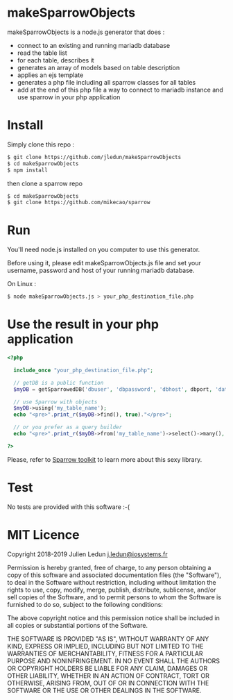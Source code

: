 # makeSparrowObjects

makeSparrowObjects is a node.js generator that does :
* connect to an existing and running mariadb database
* read the table list
* for each table, describes it
* generates an array of models based on table description
* applies an ejs template
* generates a php file including all sparrow classes for all tables
* add at the end of this php file a way to connect to mariadb instance and use sparrow in your php application

# Install

Simply clone this repo :

```bash
$ git clone https://github.com/jledun/makeSparrowObjects
$ cd makeSparrowObjects
$ npm install
```

then clone a sparrow repo

```bash
$ cd makeSparrowObjects
$ git clone https://github.com/mikecao/sparrow
```

# Run

You'll need node.js installed on you computer to use this generator.

Before using it, please edit makeSparrowObjects.js file and set your username, password and host of your running mariadb database.

On Linux : 

```bash
$ node makeSparrowObjects.js > your_php_destination_file.php
```

# Use the result in your php application

```php
<?php

  include_once "your_php_destination_file.php";

  // getDB is a public function
  $myDB = getSparrowedDB('dbuser', 'dbpassword', 'dbhost', dbport, 'database');

  // use Sparrow with objects
  $myDB->using('my_table_name'); 
  echo "<pre>".print_r($myDB->find(), true)."</pre>";

  // or you prefer as a query builder
  echo "<pre>".print_r($myDB->from('my_table_name')->select()->many(), true)."</pre>";

?>
```

Please, refer to [Sparrow toolkit](https://github.com/mikecao/sparrow "mikecao/sparrow") to learn more about this sexy library.

# Test

No tests are provided with this software :-(

# MIT Licence 

Copyright 2018-2019 Julien Ledun <j.ledun@iosystems.fr>

Permission is hereby granted, free of charge, to any person obtaining a copy of this software and associated documentation files (the "Software"), to deal in the Software without restriction, including without limitation the rights to use, copy, modify, merge, publish, distribute, sublicense, and/or sell copies of the Software, and to permit persons to whom the Software is furnished to do so, subject to the following conditions:

The above copyright notice and this permission notice shall be included in all copies or substantial portions of the Software.

THE SOFTWARE IS PROVIDED "AS IS", WITHOUT WARRANTY OF ANY KIND, EXPRESS OR IMPLIED, INCLUDING BUT NOT LIMITED TO THE WARRANTIES OF MERCHANTABILITY, FITNESS FOR A PARTICULAR PURPOSE AND NONINFRINGEMENT. IN NO EVENT SHALL THE AUTHORS OR COPYRIGHT HOLDERS BE LIABLE FOR ANY CLAIM, DAMAGES OR OTHER LIABILITY, WHETHER IN AN ACTION OF CONTRACT, TORT OR OTHERWISE, ARISING FROM, OUT OF OR IN CONNECTION WITH THE SOFTWARE OR THE USE OR OTHER DEALINGS IN THE SOFTWARE.

